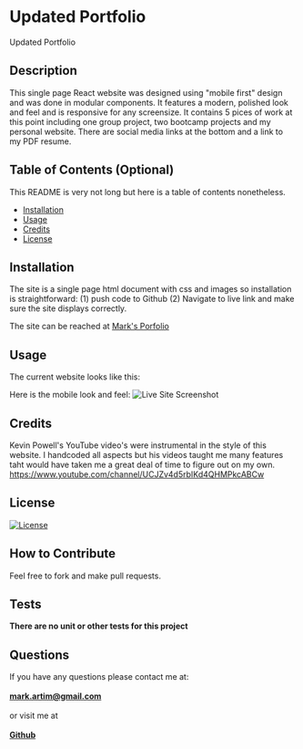 # Updated Portfolio
Updated Portfolio

## Description 

This single page React website was designed using "mobile first" design and was done in modular components. It features a modern, polished look and feel and is responsive for any screensize. It contains 5 pices of work at this point including one group project, two bootcamp projects and my personal website. There are social media links at the bottom and a link to my PDF resume.  

## Table of Contents (Optional)

This README is very not long but here is a table of contents nonetheless.

* [Installation](#installation)
* [Usage](#usage)
* [Credits](#credits)
* [License](#license)


## Installation

The site is a single page html document with css and images so installation is straightforward: (1) push code to Github (2) Navigate to live link and make sure the site displays correctly.

The site can be reached at [Mark's Porfolio](https://mark-artim.github.io/portfolio2/) 

## Usage 

The current website looks like this:

Here is the mobile look and feel:
![Live Site Screenshot](/assets/images/ScreenshotMobile.jpg)


## Credits

Kevin Powell's YouTube video's were instrumental in the style of this website. I handcoded all aspects but his videos taught me many features taht would have taken me a great deal of time to figure out on my own.
https://www.youtube.com/channel/UCJZv4d5rbIKd4QHMPkcABCw


## License
[![License](https://img.shields.io/badge/License-MIT-yellow.svg)](https://opensource.org/licenses/MIT)


## How to Contribute
Feel free to fork and make pull requests.

## Tests
**There are no unit or other tests for this project**<BR>

## Questions
If you have any questions please contact me at: <br><br>
**mark.artim@gmail.com**<br><br>
or visit me at<br><br>
[**Github**](https://github.com/mark-artim)
        